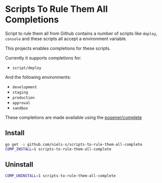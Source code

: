 # Scripts To Rule Them All Completions

Script to rule them all from Github contains a number of scripts like `deploy`,
`console` and these scripts all accept a environment variable.

This projects enables completions for these scripts.

Currently it supports completions for:

- `script/deploy`

And the following environments:

- `development`
- `staging`
- `production`
- `approval`
- `sandbox`

These completions are made available using the [posener/complete](https://github.com/posener/complete)

## Install

```bash
go get -u github.com/niels-s/scripts-to-rule-them-all-complete
COMP_INSTALL=1 scripts-to-rule-them-all-complete
```

## Uninstall

```bash
COMP_UNINSTALL=1 scripts-to-rule-them-all-complete
```
